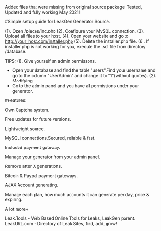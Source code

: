 Added files that were missing from original source package. Tested, Updated and fully working May 2021! 

#Simple setup guide for LeakGen Generator Source.

(1). Open /pieces/inc.php
(2). Configure your MySQL connection.
(3). Upload all files to your host.
(4). Open your website and go to http://your_host.com/installer.php
(5). Delete the installer.php file.
(6). If installer.php is not working for you, execute the .sql file from directory /database.


TIPS: 
(1). Give yourself an admin permissons.
 - Open your database and find the table "users".Find your username and go to the column "UserAdmin" and change it to "1"(without quotes).
(2). Modifying.
 - Go to the admin panel and you have all permissions under your generator.
 
 #Features:
 
Own Captcha system.

Free updates for future versions.

Lightweight source.

MySQLi connections.Secured, reliable & fast.

Included payment gateway.

Manage your generator from your admin panel.

Remove after X generations.

Bitcoin & Paypal payment gateways.

AJAX Account generating.

Manage each plan, how much accounts it can generate per day, price & expiring.

A lot more+

Leak.Tools - Web Based Online Tools for Leaks, LeakGen parent.
LeakURL.com - Directory of Leak Sites, find, add, grow!
